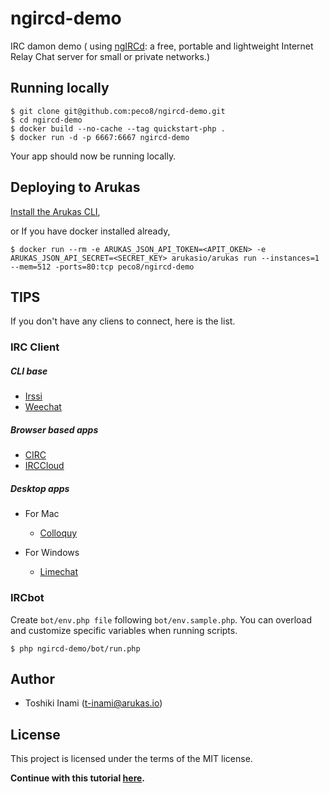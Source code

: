 # ngircd-demo 
IRC damon demo ( using [ngIRCd](http://ngircd.barton.de/): a free, portable and lightweight Internet Relay Chat server for small or private networks.) 

## Running locally

```
$ git clone git@github.com:peco8/ngircd-demo.git
$ cd ngircd-demo
$ docker build --no-cache --tag quickstart-php .
$ docker run -d -p 6667:6667 ngircd-demo
```
Your app should now be running locally.

## Deploying to Arukas

[Install the Arukas CLI](https://github.com/arukasio/cli),

or If you have docker installed already,
```
$ docker run --rm -e ARUKAS_JSON_API_TOKEN=<APIT_OKEN> -e ARUKAS_JSON_API_SECRET=<SECRET_KEY> arukasio/arukas run --instances=1 --mem=512 -ports=80:tcp peco8/ngircd-demo
```
## TIPS
If you don't have any cliens to connect, here is the list.

### IRC Client
##### CLI base
- [Irssi](https://irssi.org/)
- [Weechat](https://weechat.org/)

##### Browser based apps
- [CIRC](https://chrome.google.com/webstore/detail/circ/bebigdkelppomhhjaaianniiifjbgocn)
- [IRCCloud](https://www.irccloud.com)

##### Desktop apps

- For Mac
  - [Colloquy](http://colloquy.info/)

- For Windows
  - [Limechat](http://limechat.net/)

### IRCbot
Create `bot/env.php file` following `bot/env.sample.php`.
You can overload and customize specific variables when running scripts.

`$ php ngircd-demo/bot/run.php`

## Author

* Toshiki Inami (<t-inami@arukas.io>)

## License

This project is licensed under the terms of the MIT license.

**Continue with this tutorial [here](/).**

